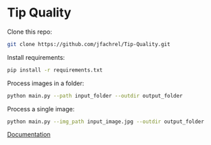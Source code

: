 # Tip Quality

Clone this repo:
```bash
git clone https://github.com/jfachrel/Tip-Quality.git
```

Install requirements:
```bash
pip install -r requirements.txt
```

Process images in a folder:
 ```bash
python main.py --path input_folder --outdir output_folder
```

Process a single image:
 ```bash
python main.py --img_path input_image.jpg --outdir output_folder
```

[Documentation](https://github.com/jfachrel/Tip-Quality/blob/main/DOCUMENTATION.MD)
